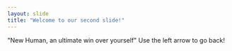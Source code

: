 ```yaml
---
layout: slide
title: "Welcome to our second slide!"
---
```

"New Human, an ultimate win over yourself"
Use the left arrow to go back!

